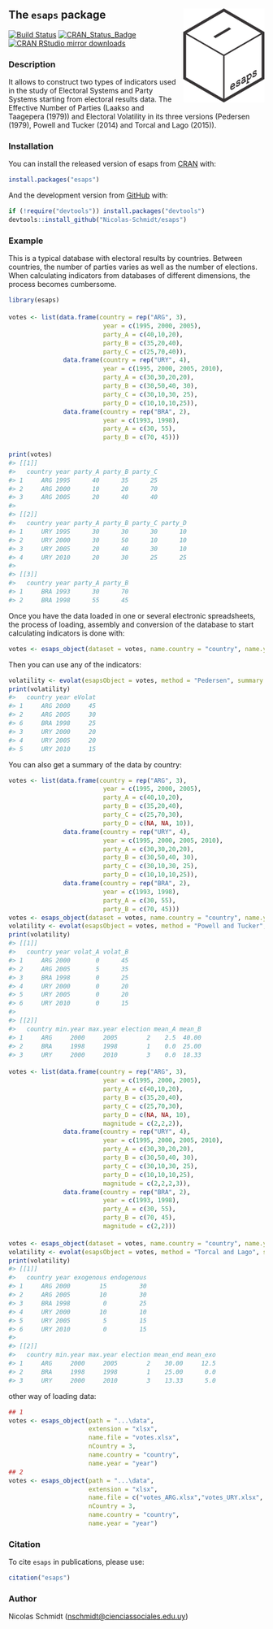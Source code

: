 <!-- README.md is generated from README.Rmd. Please edit that file -->
The `esaps` package <img src="logo.png" style="margin-left:10px;margin-bottom:5px;" width="160" align="right"></a>
------------------------------------------------------------------------------------------------------------------

[![Build
Status](https://travis-ci.org/Nicolas-Schmidt/esaps.svg?branch=master)](https://travis-ci.org/Nicolas-Schmidt/esaps)
[![CRAN\_Status\_Badge](https://www.r-pkg.org/badges/version/esaps)](https://cran.r-project.org/package=esaps)
[![CRAN RStudio mirror
downloads](https://cranlogs.r-pkg.org/badges/esaps?color=brightgreen)](https://www.r-pkg.org/pkg/esaps)

### Description

It allows to construct two types of indicators used in the study of
Electoral Systems and Party Systems starting from electoral results
data. The Effective Number of Parties (Laakso and Taagepera (1979)) and
Electoral Volatility in its three versions (Pedersen (1979), Powell and
Tucker (2014) and Torcal and Lago (2015)).

### Installation

You can install the released version of esaps from
[CRAN](https://cran.r-project.org/) with:

``` r
install.packages("esaps")
```

And the development version from [GitHub](https://cran.r-project.org/)
with:

``` r
if (!require("devtools")) install.packages("devtools")
devtools::install_github("Nicolas-Schmidt/esaps")
```

### Example

This is a typical database with electoral results by countries. Between
countries, the number of parties varies as well as the number of
elections. When calculating indicators from databases of different
dimensions, the process becomes cumbersome.

``` r
library(esaps)

votes <- list(data.frame(country = rep("ARG", 3),
                          year = c(1995, 2000, 2005),
                          party_A = c(40,10,20),
                          party_B = c(35,20,40),
                          party_C = c(25,70,40)),
               data.frame(country = rep("URY", 4),
                          year = c(1995, 2000, 2005, 2010),
                          party_A = c(30,30,20,20),
                          party_B = c(30,50,40, 30),
                          party_C = c(30,10,30, 25),
                          party_D = c(10,10,10,25)),
               data.frame(country = rep("BRA", 2),
                          year = c(1993, 1998),
                          party_A = c(30, 55),
                          party_B = c(70, 45)))

print(votes)
#> [[1]]
#>   country year party_A party_B party_C
#> 1     ARG 1995      40      35      25
#> 2     ARG 2000      10      20      70
#> 3     ARG 2005      20      40      40
#> 
#> [[2]]
#>   country year party_A party_B party_C party_D
#> 1     URY 1995      30      30      30      10
#> 2     URY 2000      30      50      10      10
#> 3     URY 2005      20      40      30      10
#> 4     URY 2010      20      30      25      25
#> 
#> [[3]]
#>   country year party_A party_B
#> 1     BRA 1993      30      70
#> 2     BRA 1998      55      45
```

Once you have the data loaded in one or several electronic spreadsheets,
the process of loading, assembly and conversion of the database to start
calculating indicators is done with:

``` r
votes <- esaps_object(dataset = votes, name.country = "country", name.year = "year")
```

Then you can use any of the indicators:

``` r
volatility <- evolat(esapsObject = votes, method = "Pedersen", summary = FALSE)
print(volatility)
#>   country year eVolat
#> 1     ARG 2000     45
#> 2     ARG 2005     30
#> 6     BRA 1998     25
#> 3     URY 2000     20
#> 4     URY 2005     20
#> 5     URY 2010     15
```

You can also get a summary of the data by country:

``` r
votes <- list(data.frame(country = rep("ARG", 3),
                          year = c(1995, 2000, 2005),
                          party_A = c(40,10,20),
                          party_B = c(35,20,40),
                          party_C = c(25,70,30),
                          party_D = c(NA, NA, 10)),        
               data.frame(country = rep("URY", 4),
                          year = c(1995, 2000, 2005, 2010),
                          party_A = c(30,30,20,20),
                          party_B = c(30,50,40, 30),
                          party_C = c(30,10,30, 25),
                          party_D = c(10,10,10,25)),
               data.frame(country = rep("BRA", 2),
                          year = c(1993, 1998),
                          party_A = c(30, 55),
                          party_B = c(70, 45)))
votes <- esaps_object(dataset = votes, name.country = "country", name.year = "year")
volatility <- evolat(esapsObject = votes, method = "Powell and Tucker", summary = TRUE)
print(volatility)
#> [[1]]
#>   country year volat_A volat_B
#> 1     ARG 2000       0      45
#> 2     ARG 2005       5      35
#> 3     BRA 1998       0      25
#> 4     URY 2000       0      20
#> 5     URY 2005       0      20
#> 6     URY 2010       0      15
#> 
#> [[2]]
#>   country min.year max.year election mean_A mean_B
#> 1     ARG     2000     2005        2    2.5  40.00
#> 2     BRA     1998     1998        1    0.0  25.00
#> 3     URY     2000     2010        3    0.0  18.33

votes <- list(data.frame(country = rep("ARG", 3),
                          year = c(1995, 2000, 2005),
                          party_A = c(40,10,20),
                          party_B = c(35,20,40),
                          party_C = c(25,70,30),
                          party_D = c(NA, NA, 10),
                          magnitude = c(2,2,2)),        
               data.frame(country = rep("URY", 4),
                          year = c(1995, 2000, 2005, 2010),
                          party_A = c(30,30,20,20),
                          party_B = c(30,50,40, 30),
                          party_C = c(30,10,30, 25),
                          party_D = c(10,10,10,25),
                          magnitude = c(2,2,2,3)),
               data.frame(country = rep("BRA", 2),
                          year = c(1993, 1998),
                          party_A = c(30, 55),
                          party_B = c(70, 45),
                          magnitude = c(2,2)))

votes <- esaps_object(dataset = votes, name.country = "country", name.year = "year", name.M = "magnitude")
volatility <- evolat(esapsObject = votes, method = "Torcal and Lago", summary = TRUE)
print(volatility)
#> [[1]]
#>   country year exogenous endogenous
#> 1     ARG 2000        15         30
#> 2     ARG 2005        10         30
#> 3     BRA 1998         0         25
#> 4     URY 2000        10         10
#> 5     URY 2005         5         15
#> 6     URY 2010         0         15
#> 
#> [[2]]
#>   country min.year max.year election mean_end mean_exo
#> 1     ARG     2000     2005        2    30.00     12.5
#> 2     BRA     1998     1998        1    25.00      0.0
#> 3     URY     2000     2010        3    13.33      5.0
```

other way of loading data:

``` r
## 1
votes <- esaps_object(path = "...\data",
                      extension = "xlsx",
                      name.file = "votes.xlsx",
                      nCountry = 3, 
                      name.country = "country", 
                      name.year = "year")
## 2
votes <- esaps_object(path = "...\data",
                      extension = "xlsx",
                      name.file = c("votes_ARG.xlsx","votes_URY.xlsx", "votes_BRA.xlsx"),
                      nCountry = 3, 
                      name.country = "country", 
                      name.year = "year")
```

### Citation

To cite `esaps` in publications, please use:

``` r
citation("esaps")
```

### Author

Nicolas Schmidt (<nschmidt@cienciassociales.edu.uy>)
